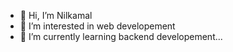 - 👋 Hi, I’m Nilkamal
- 👀 I’m interested in  web developement
- 🌱 I’m currently learning backend developement...
